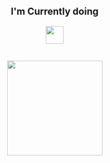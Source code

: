 
<h2 align="center">I'm Currently doing <p><img src="https://media.giphy.com/media/40a8jFMt0sc73UtpaH/giphy.gif" height="40px" width="40px"></h2>

<br>
<div width="100%" align="center">
  <img href="https://discordapp.com/users/743552792811012096" align="center" height="215" src="https://lanyard-profile-readme.vercel.app/api/743552792811012096?theme=dark&bg=171717&animated=false&hideDiscrim=&borderRadius=25px&idleMessage=Most%20likely%20I%20ain't%20doing%20anything%20special..."></a>
</div>

